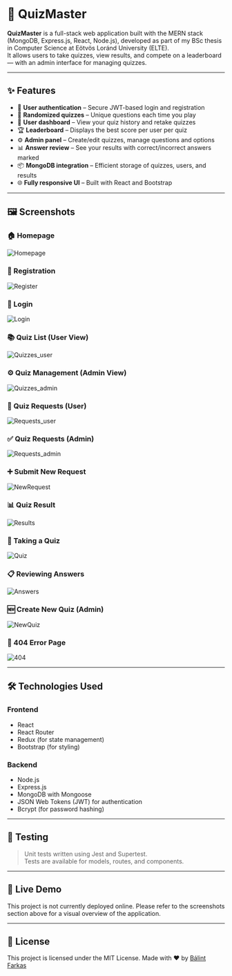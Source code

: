 # 🎯 QuizMaster

**QuizMaster** is a full-stack web application built with the MERN stack (MongoDB, Express.js, React, Node.js), developed as part of my BSc thesis in Computer Science at Eötvös Loránd University (ELTE).  
It allows users to take quizzes, view results, and compete on a leaderboard — with an admin interface for managing quizzes.

---

## ✨ Features

- 🔐 **User authentication** – Secure JWT-based login and registration
- 🧠 **Randomized quizzes** – Unique questions each time you play
- 👤 **User dashboard** – View your quiz history and retake quizzes
- 🏆 **Leaderboard** – Displays the best score per user per quiz
- ⚙️ **Admin panel** – Create/edit quizzes, manage questions and options
- 📊 **Answer review** – See your results with correct/incorrect answers marked
- 📦 **MongoDB integration** – Efficient storage of quizzes, users, and results
- 🌐 **Fully responsive UI** – Built with React and Bootstrap

---

## 🖼️ Screenshots

### 🏠 Homepage
![Homepage](https://github.com/user-attachments/assets/994f54a6-f89d-4af1-bf38-08841123fcb7)

### 📝 Registration
![Register](https://github.com/user-attachments/assets/ebc7debe-3cc7-4516-9dea-a3ac999a5a08)

### 🔐 Login
![Login](https://github.com/user-attachments/assets/80a3f137-2095-447b-b099-da69ca3ab8ae)

### 📚 Quiz List (User View)
![Quizzes_user](https://github.com/user-attachments/assets/78950c83-1364-4662-8a64-147ac84e8a04)

### ⚙️ Quiz Management (Admin View)
![Quizzes_admin](https://github.com/user-attachments/assets/05bfce60-cd22-4359-86b3-cad4e00521c9)

### 📨 Quiz Requests (User)
![Requests_user](https://github.com/user-attachments/assets/43939001-c671-4cfb-9c5f-bcbe347391f5)

### ✅ Quiz Requests (Admin)
![Requests_admin](https://github.com/user-attachments/assets/1c970b1d-2fac-40a7-b656-c27af6760a36)

### ➕ Submit New Request
![NewRequest](https://github.com/user-attachments/assets/8b5821c3-8c07-43ba-9bf8-d518cd6b0d24)

### 📊 Quiz Result
![Results](https://github.com/user-attachments/assets/445e4869-2637-454f-83f5-45f9ebb891ee)

### 🧠 Taking a Quiz
![Quiz](https://github.com/user-attachments/assets/fa36ec56-69b9-40a3-9a8d-62881391a1fd)

### 📋 Reviewing Answers
![Answers](https://github.com/user-attachments/assets/c2b41cd7-eb25-4395-a960-f17456c2dd8d)

### 🆕 Create New Quiz (Admin)
![NewQuiz](https://github.com/user-attachments/assets/7f828d3c-6612-4f05-b3a9-60cbe201e215)

### 🚫 404 Error Page
![404](https://github.com/user-attachments/assets/851784ec-d176-44fe-8df3-176655cd8990)

---

## 🛠️ Technologies Used

### Frontend
- React
- React Router
- Redux (for state management)
- Bootstrap (for styling)

### Backend
- Node.js
- Express.js
- MongoDB with Mongoose
- JSON Web Tokens (JWT) for authentication
- Bcrypt (for password hashing)

---

## 🧪 Testing

> Unit tests written using Jest and Supertest.  
Tests are available for models, routes, and components.

---

## 🚀 Live Demo

This project is not currently deployed online. Please refer to the screenshots section above for a visual overview of the application.

---

## 📄 License

This project is licensed under the MIT License.
Made with ❤️ by [Bálint Farkas](https://www.linkedin.com/in/bálint-farkas-815a45358/)
